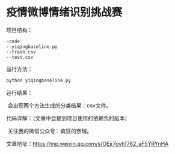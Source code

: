 # 疫情微博情绪识别挑战赛

项目结构：

```
-code
--yiqingbaseline.py
--train.csv
--test.csv
```



运行方法：

```python
python yiqingbaseline.py
```



运行结果：

​		会出现两个方法生成的分类结果：csv文件。



代码详解：（文章中会提到项目使用的依赖包的版本）

​		关注我的微信公众号：疯狂的奈瑞。

文章地址：https://mp.weixin.qq.com/s/OEjr7oyh1782_aF5YRYnHA

